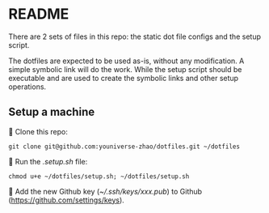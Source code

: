 # README

There are 2 sets of files in this repo: the static dot file configs and the setup script.

The dotfiles are expected to be used as-is, without any modification. A simple symbolic link will do the work. While the setup script should be executable and are used to create the symbolic links and other setup operations.

## Setup a machine

🍉 Clone this repo:

```shell
git clone git@github.com:youniverse-zhao/dotfiles.git ~/dotfiles
```

🍉 Run the _.setup.sh_ file:

```shell
chmod u+e ~/dotfiles/setup.sh; ~/dotfiles/setup.sh
```

🍉 Add the new Github key (_~/.ssh/keys/xxx.pub_) to Github (https://github.com/settings/keys).
